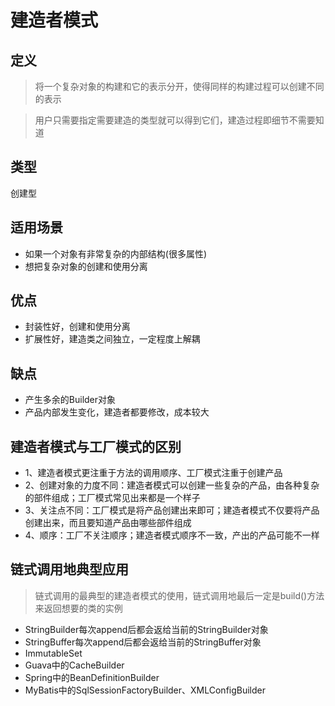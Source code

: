 # 建造者模式

## 定义
> 将一个复杂对象的构建和它的表示分开，使得同样的构建过程可以创建不同的表示

> 用户只需要指定需要建造的类型就可以得到它们，建造过程即细节不需要知道

## 类型
创建型

## 适用场景
+ 如果一个对象有非常复杂的内部结构(很多属性)
+ 想把复杂对象的创建和使用分离

## 优点
+ 封装性好，创建和使用分离
+ 扩展性好，建造类之间独立，一定程度上解耦

## 缺点
+ 产生多余的Builder对象
+ 产品内部发生变化，建造者都要修改，成本较大

## 建造者模式与工厂模式的区别
+ 1、建造者模式更注重于方法的调用顺序、工厂模式注重于创建产品
+ 2、创建对象的力度不同：建造者模式可以创建一些复杂的产品，由各种复杂的部件组成；工厂模式常见出来都是一个样子
+ 3、关注点不同：工厂模式是将产品创建出来即可；建造者模式不仅要将产品创建出来，而且要知道产品由哪些部件组成
+ 4、顺序：工厂不关注顺序；建造者模式顺序不一致，产出的产品可能不一样

## 链式调用地典型应用
> 链式调用的最典型的建造者模式的使用，链式调用地最后一定是build()方法来返回想要的类的实例
+ StringBuilder每次append后都会返给当前的StringBuilder对象
+ StringBuffer每次append后都会返给当前的StringBuffer对象
+ ImmutableSet
+ Guava中的CacheBuilder
+ Spring中的BeanDefinitionBuilder
+ MyBatis中的SqlSessionFactoryBuilder、XMLConfigBuilder